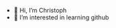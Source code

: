 - 👋 Hi, I’m Christoph
- 👀 I’m interested in learning github


<!---
ChristophKoestler/ChristophKoestler is a ✨ special ✨ repository because its `README.md` (this file) appears on your GitHub profile.
You can click the Preview link to take a look at your changes.
--->
